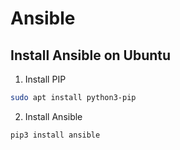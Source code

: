 # Ansible
## Install Ansible on Ubuntu
1. Install PIP
```bash
sudo apt install python3-pip
```
2. Install Ansible
```bash
pip3 install ansible
```